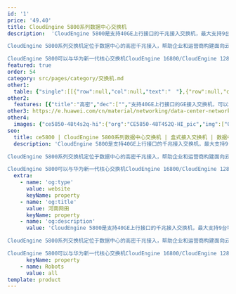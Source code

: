 ```yaml
---
id: '1'
price: '49.40'
title: CloudEngine 5800系列数据中心交换机
description:  'CloudEngine 5800是支持40GE上行接口的千兆接入交换机，最大支持9台堆叠，风道方向可以灵活选择，满足云网络高密千兆接入需求。

CloudEngine 5800系列交换机定位于数据中心的高密千兆接入，帮助企业和运营商构建面向云计算时代的数据中心网络平台，也可以用于园区网的汇聚或接入。

CloudEngine 5800可以与华为新一代核心交换机CloudEngine 16800/CloudEngine 12800配合，构建弹性、简单、开放、安全的云数据中心网络。'
featured: true
order: 54
category: src/pages/category/交换机.md
other1: 
  table: {"single":[[{"row":null,"col":null,"text":"　"},{"row":null,"col":null,"text":"CloudEngine 5855-48T4S2Q-EI"},{"row":null,"col":null,"text":"CloudEngine 5855F-48T4S2Q"},{"row":null,"col":null,"text":"CloudEngine 5882-48T4S"}],[{"row":null,"col":null,"text":"下行端口"},{"row":null,"col":null,"text":"48 x GE Base-T + 4 x 10GE SFP+"},{"row":null,"col":null,"text":"48 x GE Base-T + 4 x 10GE SFP+"},{"row":null,"col":null,"text":"48 x GE Base-T"}],[{"row":null,"col":null,"text":"上行端口"},{"row":null,"col":null,"text":"2 x 40GE QSFP+"},{"row":null,"col":null,"text":"2 x 40GE QSFP+"},{"row":null,"col":null,"text":"4 x 10GE SFP+"}],[{"row":null,"col":null,"text":"交换容量"},{"row":null,"col":null,"text":"1.28Tbps/11.52Tbps"},{"row":null,"col":null,"text":"1.28Tbps/11.52Tbps"},{"row":null,"col":null,"text":"758Gbps/7.58Tbps"}],[{"row":null,"col":null,"text":"包转发率"},{"row":null,"col":null,"text":"252Mpps"},{"row":null,"col":null,"text":"252Mpps"},{"row":null,"col":null,"text":"252Mpps"}],[{"row":null,"col":null,"text":"缓存"},{"row":null,"col":null,"text":"8MB"},{"row":null,"col":null,"text":"8MB"},{"row":null,"col":null,"text":"8MB"}],[{"row":null,"col":null,"text":"可靠性"},{"row":null,"col":null,"text":"LACP\n支持 BFD for BGP/IS-IS/OSPF/静态路由"},{"row":null,"col":null,"text":"LACP\n支持 BFD for BGP/IS-IS/OSPF/静态路由"},{"row":null,"col":null,"text":"LACP\n支持 BFD for BGP/IS-IS/OSPF/静态路由"}],[{"row":null,"col":null,"text":"O&M"},{"row":null,"col":null,"text":"Netstream\nsFlow\nERSPAN\nTelemetry"},{"row":null,"col":null,"text":"Netstream\nsFlow\nERSPAN\nTelemetry"},{"row":null,"col":null,"text":"Netstream\nTelemetry"}],[{"row":null,"col":null,"text":"数据中心特性"},{"row":null,"col":null,"text":"M-LAG\n堆叠"},{"row":null,"col":null,"text":"M-LAG\n堆叠"},{"row":null,"col":null,"text":"堆叠"}],[{"row":null,"col":null,"text":"最大功耗"},{"row":null,"col":null,"text":"103W"},{"row":null,"col":null,"text":"141W"},{"row":null,"col":null,"text":"124W"}],[{"row":null,"col":null,"text":"电源型号"},{"row":null,"col":null,"text":"AC: 150W\nDC: 350W, –48V"},{"row":null,"col":null,"text":"AC: 150W\nDC: 180W, –48V"},{"row":null,"col":null,"text":"AC: 150W\nDC: 180W, –48V"}],[{"row":null,"col":null,"text":"供电方式"},{"row":null,"col":null,"text":"AC: 90V～264V\nDC:-38.4V～-72V"},{"row":null,"col":null,"text":"AC: 90V～290V\nDC:-38.4V～-72V"},{"row":null,"col":null,"text":"AC: 90V～290V\nDC:-38.4V～-72V"}]]}
other2:
  features: [{"title":"高密","dec":["","支持40GE上行接口的GE接入交换机，可以和CloudEngine 16800/CloudEngine 12800配合组建全40GE的高性能数据中心网络",""]},{"title":"可靠","dec":["","支持跨设备链路聚合M-LAG（Multichassis Link Aggregation Group），能够实现多台设备间的链路聚合，实现设备级链路可靠",""]},{"title":"开放","dec":["","开放标准的Netconf接口",""]}]
other3: https://e.huawei.com/cn/material/networking/data-center-network/aad5ec0cc67a4ee5878361d209eaabf8
other4:
  images: {"ce5850-48t4s2q-hi":{"org":"CE5850-48T4S2Q-HI_pic","img":["01.webp","02.webp","03.webp","04.webp","07.webp","08.webp"]}}
seo:
  title: ce5800 | CloudEngine 5800系列数据中心交换机 | 盒式接入交换机 | 数据中心交换机 | 交换机 | 企业网络
  description: 'CloudEngine 5800是支持40GE上行接口的千兆接入交换机，最大支持9台堆叠，风道方向可以灵活选择，满足云网络高密千兆接入需求。

CloudEngine 5800系列交换机定位于数据中心的高密千兆接入，帮助企业和运营商构建面向云计算时代的数据中心网络平台，也可以用于园区网的汇聚或接入。

CloudEngine 5800可以与华为新一代核心交换机CloudEngine 16800/CloudEngine 12800配合，构建弹性、简单、开放、安全的云数据中心网络。'
  extra:
    - name: 'og:type'
      value: website
      keyName: property
    - name: 'og:title'
      value: 河南网田
      keyName: property
    - name: 'og:description'
      value: 'CloudEngine 5800是支持40GE上行接口的千兆接入交换机，最大支持9台堆叠，风道方向可以灵活选择，满足云网络高密千兆接入需求。

CloudEngine 5800系列交换机定位于数据中心的高密千兆接入，帮助企业和运营商构建面向云计算时代的数据中心网络平台，也可以用于园区网的汇聚或接入。

CloudEngine 5800可以与华为新一代核心交换机CloudEngine 16800/CloudEngine 12800配合，构建弹性、简单、开放、安全的云数据中心网络。'
      keyName: property
    - name: Robots
      value: all
template: product
---
```

